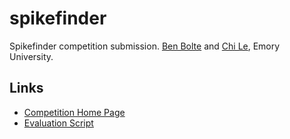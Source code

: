 # spikefinder

Spikefinder competition submission. [Ben Bolte](http://ben.bolte.cc/) and [Chi Le](http://www.biology.emory.edu/research/Prinz/people.html), Emory University.

## Links

 - [Competition Home Page](http://spikefinder.codeneuro.org/)
 - [Evaluation Script](https://github.com/codeneuro/spikefinder-python)

